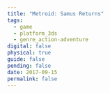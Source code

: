 ```yaml
---
title: "Metroid: Samus Returns"
tags:
  - game
  - platform_3ds
  - genre_action-adventure
digital: false
physical: true
guide: false
pending: false
date: 2017-09-15
permalink: false
---
```

